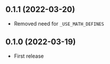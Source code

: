 ## 0.1.1 (2022-03-20)

- Removed need for `_USE_MATH_DEFINES`

## 0.1.0 (2022-03-19)

- First release
